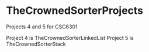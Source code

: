 # TheCrownedSorterProjects
Projects 4 and 5 for CSC6301

Project 4 is TheCrownedSorterLinkedList
Project 5 is TheCrownedSorterStack

